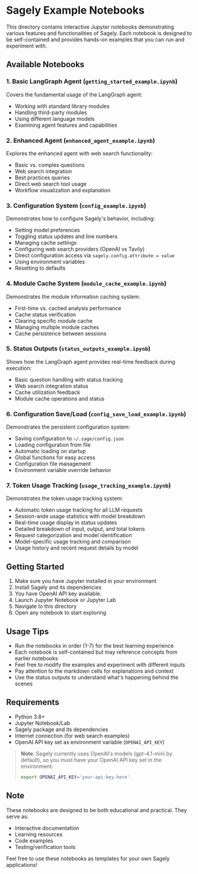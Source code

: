 # Sagely Example Notebooks

This directory contains interactive Jupyter notebooks demonstrating various features and functionalities of Sagely. Each notebook is designed to be self-contained and provides hands-on examples that you can run and experiment with.

## Available Notebooks

### 1. Basic LangGraph Agent (`getting_started_example.ipynb`)
Covers the fundamental usage of the LangGraph agent:
- Working with standard library modules
- Handling third-party modules
- Using different language models
- Examining agent features and capabilities

### 2. Enhanced Agent (`enhanced_agent_example.ipynb`)
Explores the enhanced agent with web search functionality:
- Basic vs. complex questions
- Web search integration
- Best practices queries
- Direct web search tool usage
- Workflow visualization and explanation

### 3. Configuration System (`config_example.ipynb`)
Demonstrates how to configure Sagely's behavior, including:
- Setting model preferences
- Toggling status updates and line numbers
- Managing cache settings
- Configuring web search providers (OpenAI vs Tavily)
- Direct configuration access via `sagely.config.attribute = value`
- Using environment variables
- Resetting to defaults

### 4. Module Cache System (`module_cache_example.ipynb`)
Demonstrates the module information caching system:
- First-time vs. cached analysis performance
- Cache status verification
- Clearing specific module cache
- Managing multiple module caches
- Cache persistence between sessions

### 5. Status Outputs (`status_outputs_example.ipynb`)
Shows how the LangGraph agent provides real-time feedback during execution:
- Basic question handling with status tracking
- Web search integration status
- Cache utilization feedback
- Module cache operations and status

### 6. Configuration Save/Load (`config_save_load_example.ipynb`)
Demonstrates the persistent configuration system:
- Saving configuration to `~/.sage/config.json`
- Loading configuration from file
- Automatic loading on startup
- Global functions for easy access
- Configuration file management
- Environment variable override behavior

### 7. Token Usage Tracking (`usage_tracking_example.ipynb`)
Demonstrates the token usage tracking system:
- Automatic token usage tracking for all LLM requests
- Session-wide usage statistics with model breakdown
- Real-time usage display in status updates
- Detailed breakdown of input, output, and total tokens
- Request categorization and model identification
- Model-specific usage tracking and comparison
- Usage history and recent request details by model

## Getting Started

1. Make sure you have Jupyter installed in your environment
2. Install Sagely and its dependencies
3. You have OpenAI API key available.
4. Launch Jupyter Notebook or Jupyter Lab
5. Navigate to this directory
6. Open any notebook to start exploring

## Usage Tips

- Run the notebooks in order (1-7) for the best learning experience
- Each notebook is self-contained but may reference concepts from earlier notebooks
- Feel free to modify the examples and experiment with different inputs
- Pay attention to the markdown cells for explanations and context
- Use the status outputs to understand what's happening behind the scenes

## Requirements

- Python 3.8+
- Jupyter Notebook/Lab
- Sagely package and its dependencies
- Internet connection (for web search examples)
- OpenAI API key set as environment variable (`OPENAI_API_KEY`)

> **Note**: Sagely currently uses OpenAI's models (gpt-4.1-mini by default), so you must have your OpenAI API key set in the environment:
> ```bash
> export OPENAI_API_KEY='your-api-key-here'
> ```

## Note

These notebooks are designed to be both educational and practical. They serve as:
- Interactive documentation
- Learning resources
- Code examples
- Testing/verification tools

Feel free to use these notebooks as templates for your own Sagely applications! 